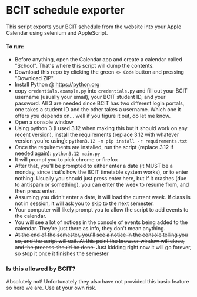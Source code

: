 # BCIT schedule exporter
This script exports your BCIT schedule from the website into your Apple Calendar using selenium and AppleScript.

#### To run:
- Before anything, open the Calendar app and create a calendar called "School". That's where this script will dump the contents.
- Download this repo by clicking the green `<> Code` button and pressing "Download ZIP".
- Install Python @ https://python.org
- copy `credentials.example.py` into `credentials.py` and fill out your BCIT username (usually your email), your BCIT student ID, and your password. 
    All 3 are needed since BCIT has two different login portals, one takes a student ID and the other takes a username. Which one it offers you depends on... well if you figure it out, do let me know.
- Open a console window
- Using python 3 (I used 3.12 when making this but it should work on any recent version), install the requirements (replace 3.12 with whatever version you're using):
    `python3.12 -m pip install -r requirements.txt`
- Once the requirements are installed, run the script (replace 3.12 if needed again):
    `python3.12 main.py`
- It will prompt you to pick chrome or firefox
- After that, you'll be prompted to either enter a date (it MUST be a monday, since that's how the BCIT timetable system works), or to enter nothing. Usually you should just press enter here, but if it crashes (due to antispam or something), you can enter the week to resume from, and then press enter.
- Assuming you didn't enter a date, it will load the current week. If class is not in session, it will ask you to skip to the next semester.
- Your computer will likely prompt you to allow the script to add events to the calendar.
- You will see a lot of notices in the console of events being added to the calendar. They're just there as info, they don't mean anything.
- ~~At the end of the semester, you'll see a notice in the console telling you so, and the script will exit. At this point the browser window will close, and the process should be done.~~ Just kidding right now it will go forever, so stop it once it finishes the semester


### Is this allowed by BCIT?
Absolutely not! Unfortunately they also have not provided this basic feature so here we are. Use at your own risk.